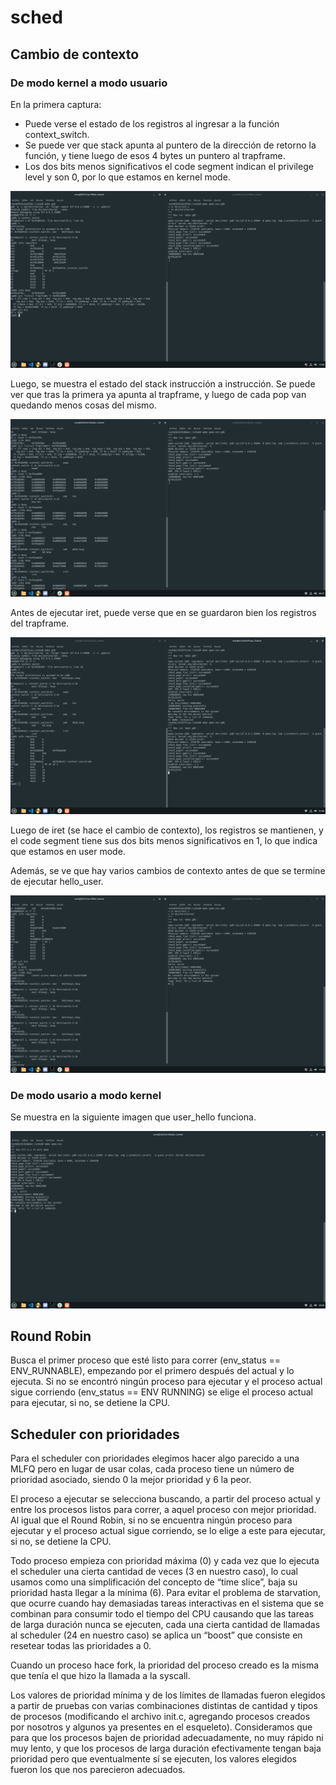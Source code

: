 # sched

## Cambio de contexto 

###  De modo kernel a modo usuario

En la primera captura:

- Puede verse el estado de los registros al ingresar a la función context_switch.
- Se puede ver que stack apunta al puntero de la dirección de retorno la función, y tiene luego de esos 4 bytes un puntero al trapframe.
- Los dos bits menos significativos el code segment indican el privilege level y son 0, por lo que estamos en kernel mode.

![1](./screenshots/inicio_context_switch.png)

Luego, se muestra el estado del stack instrucción a instrucción. Se puede ver que tras la primera ya apunta al trapframe, y luego de cada pop van quedando menos cosas del mismo.

![2](./screenshots/estado_stack_instrucciones.png)

Antes de ejecutar iret, puede verse que en se guardaron bien los registros del trapframe.

![3](./screenshots/regs_antes_iret.png)

Luego de iret (se hace el cambio de contexto), los registros se mantienen, y el code segment tiene sus dos bits menos significativos en 1, lo que indica que estamos en user mode. 

Además, se ve que hay varios cambios de contexto antes de que se termine de ejecutar hello_user.

![4](./screenshots/luego_iret_+_context_switch.png)

###  De modo usario a modo kernel

Se muestra en la siguiente imagen que user_hello funciona.

![5](./screenshots/user_hello_funciona.png)

## Round Robin

Busca el primer proceso que esté listo para correr (env_status == ENV_RUNNABLE),
empezando por el primero después del actual y lo ejecuta. Si no se encontró ningún proceso 
para ejecutar y el proceso actual sigue corriendo (env_status == ENV RUNNING) se elige el 
proceso actual para ejecutar, si no, se detiene la CPU.

## Scheduler con prioridades

Para el scheduler con prioridades elegimos hacer algo parecido a una MLFQ pero en lugar de usar colas, cada proceso 
tiene un número de prioridad asociado, siendo 0 la mejor prioridad y 6 la peor.

El proceso a ejecutar se selecciona buscando, a partir del proceso actual y entre los procesos listos para correr,
a aquel proceso con mejor prioridad. Al igual que el Round Robin, si no se encuentra ningún proceso para ejecutar 
y el proceso actual sigue corriendo, se lo elige a este para ejecutar, si no, se detiene la CPU.

Todo proceso empieza con prioridad máxima (0) y cada vez que lo ejecuta el scheduler una cierta cantidad de veces 
(3 en nuestro caso), lo cual usamos como una simplificación del concepto de “time slice”, baja su prioridad hasta 
llegar a la mínima (6). Para evitar el problema de starvation, que ocurre cuando hay demasiadas tareas interactivas
en el sistema que se combinan para consumir todo el tiempo del CPU causando que las tareas de larga duración nunca 
se ejecuten, cada una cierta cantidad de llamadas al scheduler (24 en nuestro caso) se aplica un “boost” que consiste
en resetear todas las prioridades a 0.

Cuando un proceso hace fork, la prioridad del proceso creado es la misma que tenía el que hizo la llamada a la syscall.

Los valores de prioridad mínima y de los límites de llamadas fueron elegidos a partir de pruebas con varias 
combinaciones distintas de cantidad y tipos de procesos (modificando el archivo init.c, agregando procesos creados por
nosotros y algunos ya presentes en el esqueleto). Consideramos que para que los procesos bajen de prioridad
adecuadamente, no muy rápido ni muy lento, y que los procesos de larga duración efectivamente tengan baja prioridad 
pero que eventualmente sí se ejecuten, los valores elegidos fueron los que nos parecieron adecuados. 

